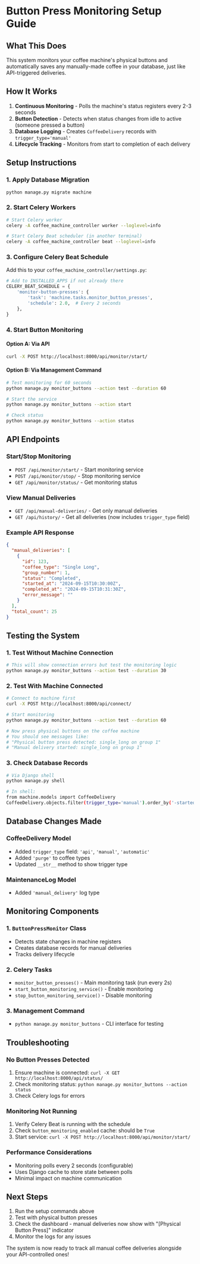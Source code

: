 # Button Press Monitoring Setup Guide

## What This Does
This system monitors your coffee machine's physical buttons and automatically saves any manually-made coffee in your database, just like API-triggered deliveries.

## How It Works
1. **Continuous Monitoring** - Polls the machine's status registers every 2-3 seconds
2. **Button Detection** - Detects when status changes from idle to active (someone pressed a button)
3. **Database Logging** - Creates `CoffeeDelivery` records with `trigger_type='manual'`
4. **Lifecycle Tracking** - Monitors from start to completion of each delivery

## Setup Instructions

### 1. Apply Database Migration
```bash
python manage.py migrate machine
```

### 2. Start Celery Workers
```bash
# Start Celery worker
celery -A coffee_machine_controller worker --loglevel=info

# Start Celery Beat scheduler (in another terminal)
celery -A coffee_machine_controller beat --loglevel=info
```

### 3. Configure Celery Beat Schedule
Add this to your `coffee_machine_controller/settings.py`:

```python
# Add to INSTALLED_APPS if not already there
CELERY_BEAT_SCHEDULE = {
    'monitor-button-presses': {
        'task': 'machine.tasks.monitor_button_presses',
        'schedule': 2.0,  # Every 2 seconds
    },
}
```

### 4. Start Button Monitoring

#### Option A: Via API
```bash
curl -X POST http://localhost:8000/api/monitor/start/
```

#### Option B: Via Management Command
```bash
# Test monitoring for 60 seconds
python manage.py monitor_buttons --action test --duration 60

# Start the service
python manage.py monitor_buttons --action start

# Check status
python manage.py monitor_buttons --action status
```

## API Endpoints

### Start/Stop Monitoring
- `POST /api/monitor/start/` - Start monitoring service
- `POST /api/monitor/stop/` - Stop monitoring service
- `GET /api/monitor/status/` - Get monitoring status

### View Manual Deliveries
- `GET /api/manual-deliveries/` - Get only manual deliveries
- `GET /api/history/` - Get all deliveries (now includes `trigger_type` field)

### Example API Response
```json
{
  "manual_deliveries": [
    {
      "id": 123,
      "coffee_type": "Single Long",
      "group_number": 1,
      "status": "Completed",
      "started_at": "2024-09-15T10:30:00Z",
      "completed_at": "2024-09-15T10:31:30Z",
      "error_message": ""
    }
  ],
  "total_count": 25
}
```

## Testing the System

### 1. Test Without Machine Connection
```bash
# This will show connection errors but test the monitoring logic
python manage.py monitor_buttons --action test --duration 30
```

### 2. Test With Machine Connected
```bash
# Connect to machine first
curl -X POST http://localhost:8000/api/connect/

# Start monitoring
python manage.py monitor_buttons --action test --duration 60

# Now press physical buttons on the coffee machine
# You should see messages like:
# "Physical button press detected: single_long on group 1"
# "Manual delivery started: single_long on group 1"
```

### 3. Check Database Records
```bash
# Via Django shell
python manage.py shell

# In shell:
from machine.models import CoffeeDelivery
CoffeeDelivery.objects.filter(trigger_type='manual').order_by('-started_at')[:5]
```

## Database Changes Made

### CoffeeDelivery Model
- Added `trigger_type` field: `'api'`, `'manual'`, `'automatic'`
- Added `'purge'` to coffee types
- Updated `__str__` method to show trigger type

### MaintenanceLog Model
- Added `'manual_delivery'` log type

## Monitoring Components

### 1. `ButtonPressMonitor` Class
- Detects state changes in machine registers
- Creates database records for manual deliveries
- Tracks delivery lifecycle

### 2. Celery Tasks
- `monitor_button_presses()` - Main monitoring task (run every 2s)
- `start_button_monitoring_service()` - Enable monitoring
- `stop_button_monitoring_service()` - Disable monitoring

### 3. Management Command
- `python manage.py monitor_buttons` - CLI interface for testing

## Troubleshooting

### No Button Presses Detected
1. Ensure machine is connected: `curl -X GET http://localhost:8000/api/status/`
2. Check monitoring status: `python manage.py monitor_buttons --action status`
3. Check Celery logs for errors

### Monitoring Not Running
1. Verify Celery Beat is running with the schedule
2. Check `button_monitoring_enabled` cache: should be `True`
3. Start service: `curl -X POST http://localhost:8000/api/monitor/start/`

### Performance Considerations
- Monitoring polls every 2 seconds (configurable)
- Uses Django cache to store state between polls
- Minimal impact on machine communication

## Next Steps
1. Run the setup commands above
2. Test with physical button presses
3. Check the dashboard - manual deliveries now show with "[Physical Button Press]" indicator
4. Monitor the logs for any issues

The system is now ready to track all manual coffee deliveries alongside your API-controlled ones!